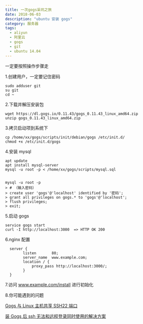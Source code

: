 ```yaml
---
title: 一次gogs采坑之旅
date: 2018-06-03
description: "ubuntu 安装 gogs"
category: 服务器
tags:
  - aliyun
  - 阿里云
  - gogs
  - git
  - ubuntu 14.04
---
```


一定要按照操作步骤走

<!--more-->

1.创建用户，一定要记住密码

```
sudo adduser git
su git
cd ~
```

2.下载并解压安装包

```
wget https://dl.gogs.io/0.11.43/gogs_0.11.43_linux_amd64.zip
unzip gogs_0.11.43_linux_amd64.zip
```

3.拷贝启动项到系统下

```
cp /home/xx/gogs/scripts/init/debian/gogs /etc/init.d/
chmod +x /etc/init.d/gogs
```

4.安装 mysql

```
apt update
apt install mysql-server
mysql -u root -p < /home/xx/gogs/scripts/mysql.sql


mysql -u root -p
> # （输入密码）
> create user 'gogs'@'localhost' identified by '密码';
> grant all privileges on gogs.* to 'gogs'@'localhost';
> flush privileges;
> exit;
```

5.启动 gogs

```
service gogs start
curl -I http://localhost:3000  => HTTP OK 200
```

6.nginx 配置

```
  server {
        listen       80;
        server_name  www.example.com;
        location / {
            proxy_pass http://localhost:3000/;
        }
  }
```

7.访问 www.example.com/install 进行初始化

8.你可能遇到的问题

[Gogs 与 Linux 主机共享 SSH22 端口](https://blog.csdn.net/u013710784/article/details/78778044)

[装 Gogs 后 ssh 无法和远程登录同时使用的解决方案](https://blog.csdn.net/bigsea622/article/details/53956786)
